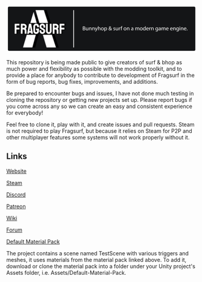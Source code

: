 ![Fragsurf Logo](cover.png)

This repository is being made public to give creators of surf & bhop as much power and flexibility as possible with the modding toolkit, and to provide a place for anybody to contribute to development of Fragsurf in the form of bug reports, bug fixes, improvements, and additions.

Be prepared to encounter bugs and issues, I have not done much testing in cloning the repository or getting new projects set up.  Please report bugs if you come across any so we can create an easy and consistent experience for everybody!

Feel free to clone it, play with it, and create issues and pull requests.  Steam is not required to play Fragsurf, but because it relies on Steam for P2P and other multiplayer features some systems will not work properly without it.

## Links

[Website](https://fragsurf.com)

[Steam](https://store.steampowered.com/app/1033410/Fragsurf/)

[Discord](https://discord.com/invite/P9YPvCa)

[Patreon](https://www.patreon.com/Fragsurf)

[Wiki](https://wiki.fragsurf.com)

[Forum](https://forum.fragsurf.com)

[Default Material Pack](https://github.com/cr4yz/Fragsurf-Default-Materials)


The project contains a scene named TestScene with various triggers and meshes, it uses materials from the material pack linked above.  To add it, download or clone the material pack into a folder under your Unity project's Assets folder, i.e. Assets/Default-Material-Pack.
